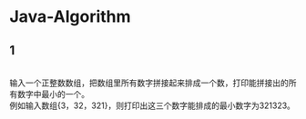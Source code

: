 # Java-Algorithm

## 1
<br>输入一个正整数数组，把数组里所有数字拼接起来排成一个数，打印能拼接出的所有数字中最小的一个。
<br>例如输入数组{3，32，321}，则打印出这三个数字能排成的最小数字为321323。


